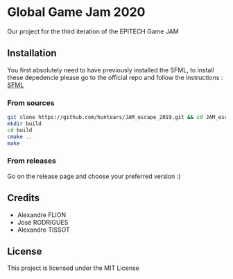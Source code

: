 # Global Game Jam 2020

Our project for the third iteration of the EPITECH Game JAM

## Installation

You first absolutely need to have previously installed the SFML, to install these depedencie please go to the official repo and follow the instructions :
[SFML](https://github.com/sfml/sfml)

### From sources

```sh
git clone https://github.com/huntears/JAM_escape_2019.git && cd JAM_escape_2019
mkdir build
cd build
cmake ..
make
```

### From releases

Go on the release page and choose your preferred version :)

## Credits

* Alexandre FLION
* José RODRIGUES
* Alexandre TISSOT

## License

This project is licensed under the MIT License
